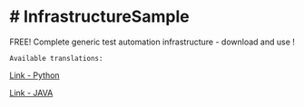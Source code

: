 # # InfrastructureSample
FREE! Complete generic test automation infrastructure - download and use !

    Available translations: 
[Link - Python](https://github.com/sergeicher1/InfraSample_Python_translation) 

[Link - JAVA](https://github.com/sergeicher1/InfraSample_JAVA_translation)
